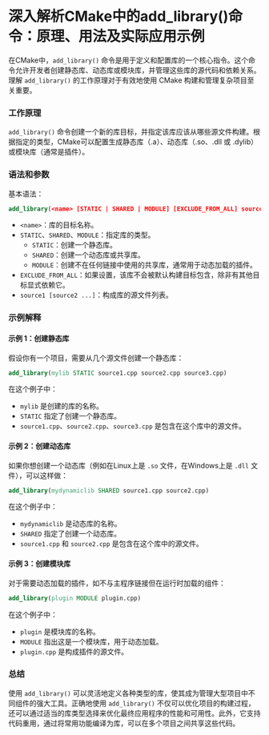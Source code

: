 # 深入解析CMake中的add_library()命令：原理、用法及实际应用示例

在CMake中，`add_library()` 命令是用于定义和配置库的一个核心指令。这个命令允许开发者创建静态库、动态库或模块库，并管理这些库的源代码和依赖关系。理解 `add_library()` 的工作原理对于有效地使用 CMake 构建和管理复杂项目至关重要。

### 工作原理

`add_library()` 命令创建一个新的库目标，并指定该库应该从哪些源文件构建。根据指定的类型，CMake可以配置生成静态库（.a）、动态库（.so、.dll 或 .dylib）或模块库（通常是插件）。

### 语法和参数

基本语法：
```cmake
add_library(<name> [STATIC | SHARED | MODULE] [EXCLUDE_FROM_ALL] source1 [source2 ...])
```
- `<name>`：库的目标名称。
- `STATIC`、`SHARED`、`MODULE`：指定库的类型。
  - `STATIC`：创建一个静态库。
  - `SHARED`：创建一个动态库或共享库。
  - `MODULE`：创建不在任何链接中使用的共享库，通常用于动态加载的插件。
- `EXCLUDE_FROM_ALL`：如果设置，该库不会被默认构建目标包含，除非有其他目标显式依赖它。
- `source1 [source2 ...]`：构成库的源文件列表。

### 示例解释

#### 示例 1：创建静态库

假设你有一个项目，需要从几个源文件创建一个静态库：

```cmake
add_library(mylib STATIC source1.cpp source2.cpp source3.cpp)
```
在这个例子中：
- `mylib` 是创建的库的名称。
- `STATIC` 指定了创建一个静态库。
- `source1.cpp`、`source2.cpp`、`source3.cpp` 是包含在这个库中的源文件。

#### 示例 2：创建动态库

如果你想创建一个动态库（例如在Linux上是 `.so` 文件，在Windows上是 `.dll` 文件），可以这样做：

```cmake
add_library(mydynamiclib SHARED source1.cpp source2.cpp)
```
在这个例子中：
- `mydynamiclib` 是动态库的名称。
- `SHARED` 指定了创建一个动态库。
- `source1.cpp` 和 `source2.cpp` 是包含在这个库中的源文件。

#### 示例 3：创建模块库

对于需要动态加载的插件，如不与主程序链接但在运行时加载的组件：

```cmake
add_library(plugin MODULE plugin.cpp)
```
在这个例子中：
- `plugin` 是模块库的名称。
- `MODULE` 指出这是一个模块库，用于动态加载。
- `plugin.cpp` 是构成插件的源文件。

### 总结

使用 `add_library()` 可以灵活地定义各种类型的库，使其成为管理大型项目中不同组件的强大工具。正确地使用 `add_library()` 不仅可以优化项目的构建过程，还可以通过适当的库类型选择来优化最终应用程序的性能和可用性。此外，它支持代码重用，通过将常用功能编译为库，可以在多个项目之间共享这些代码。